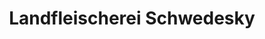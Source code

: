 ---
title: "Landfleischerei Schwedesky"
url: /eisenach/landfleischerei-schwedesky/
shop: Metzgerei
---